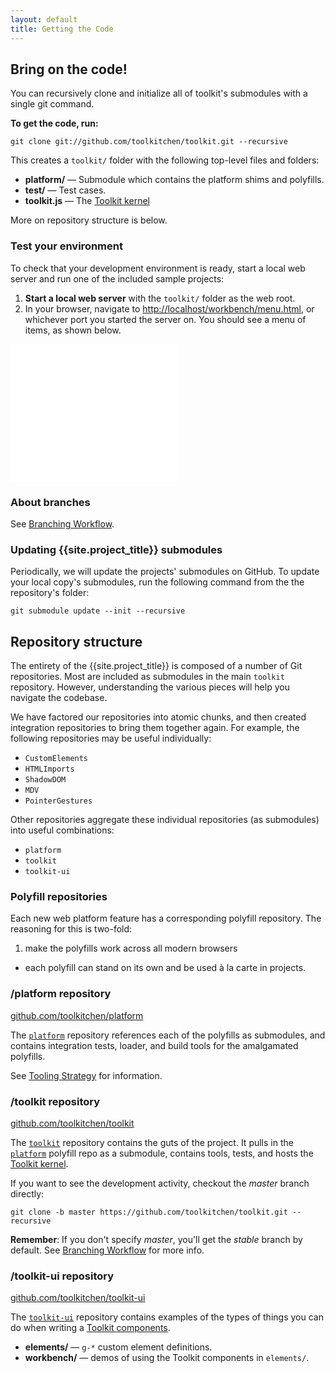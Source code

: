 ```yaml
---
layout: default
title: Getting the Code
---
```


## Bring on the code!

You can recursively clone and initialize all of toolkit's submodules with a single git command.

**To get the code, run:**

    git clone git://github.com/toolkitchen/toolkit.git --recursive

This creates a `toolkit/` folder with the following top-level files and folders:

- **platform/** — Submodule which contains the platform shims and polyfills.
- **test/** — Test cases.
- **toolkit.js** — The [Toolkit kernel](toolkit-kernel-explainer.html)

More on repository structure is below.

### Test your environment

To check that your development environment is ready, start a local web
server and run one of the included sample projects:

1. **Start a local web server** with the `toolkit/` folder as the web root.
2. In your browser, navigate to
    [http://localhost/workbench/menu.html](http://localhost/toolkit/workbench/menu.html), or whichever port you started the server on. You should see a menu of items, as shown below.

<iframe src="/toolkit/workbench/menu.html" style="width:270px;height:220px;border:none;"></iframe>

### About branches

See [Branching Workflow](branching-strategy.html).

### Updating {{site.project_title}} submodules

Periodically, we will update the projects' submodules on GitHub. To
update your local copy's submodules, run the following command
from the the repository's folder:

    git submodule update --init --recursive

## Repository structure

The entirety of the {{site.project_title}} is composed of a number of Git
repositories. Most are included as submodules in the main `toolkit` repository.
However, understanding the various pieces will help you navigate the codebase.

We have factored our repositories into atomic chunks, and then created
integration repositories to bring them together again. For example, the following repositories may be useful individually:

* `CustomElements`
* `HTMLImports`
* `ShadowDOM`
* `MDV`
* `PointerGestures`

Other repositories aggregate these individual repositories (as submodules) into useful combinations:

* `platform`
* `toolkit`
* `toolkit-ui`

### Polyfill repositories

Each new web platform feature has a corresponding polyfill repository. The
reasoning for this is two-fold:

1. make the polyfills work across all modern browsers
-  each polyfill can stand on its own and be used à la carte in projects.

### /platform repository

[github.com/toolkitchen/platform](https://github.com/toolkitchen/platform)

The [`platform`](https://github.com/toolkitchen/platform) repository references each of the polyfills as submodules, and contains integration tests, loader, and build tools for the amalgamated polyfills.

See [Tooling Strategy](tooling-strategy.html) for information.

### /toolkit repository

[github.com/toolkitchen/toolkit](https://github.com/toolkitchen/toolkit)

The [`toolkit`](https://github.com/toolkitchen/toolkit) repository contains the guts
of the project. It pulls in the [`platform`](https://github.com/toolkitchen/platform)
polyfill repo as a submodule, contains tools, tests, and hosts the
[Toolkit kernel](toolkit-kernel-explainer.html).

If you want to see the development activity, checkout the _master_ branch directly:

    git clone -b master https://github.com/toolkitchen/toolkit.git --recursive

<p class="alert">
<b>Remember</b>: If you don't specify <em>master</em>, you'll get the <em>stable</em> branch by default.
See <a href="/branching-strategy.html">Branching Workflow</a> for more info.
</p>

### /toolkit-ui repository

[github.com/toolkitchen/toolkit-ui](https://github.com/toolkitchen/toolkit-ui)

The [`toolkit-ui`](https://github.com/toolkitchen/toolkit-ui) repository contains examples of
the types of things you can do when writing a [Toolkit components](/toolkit-kernel-explainer.html).

- **elements/** — `g-*` custom element definitions.
- **workbench/** — demos of using the Toolkit components in `elements/`.

